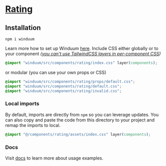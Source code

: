 # [Rating](https://winduum.dev/docs/components/rating.html)

## Installation
```shell
npm i winduum
```
Learn more how to set up Winduum [here](https://winduum.dev/docs/).
Include CSS either globally or to your component _([you can't use TailwindCSS layers in per-component CSS](https://tailwindcss.com/docs/adding-custom-styles#layers-and-per-component-css))_

```css
@import "winduum/src/components/rating/index.css" layer(components);
```

or modular (you can use your own props or CSS)

```css
@import "winduum/src/components/rating/props/default.css";
@import "winduum/src/components/rating/default.css";
@import "winduum/src/components/rating/invalid.css";
```

### Local imports
By default, imports are directly from `npm` so you can leverage updates.
You can also copy and paste the code from this directory to your project and remap the imports to local.

```css
@import "@/components/rating/assets/index.css" layer(components);
```

### Docs
Visit [docs](https://winduum.dev/docs/components/rating.html) to learn more about usage examples.
